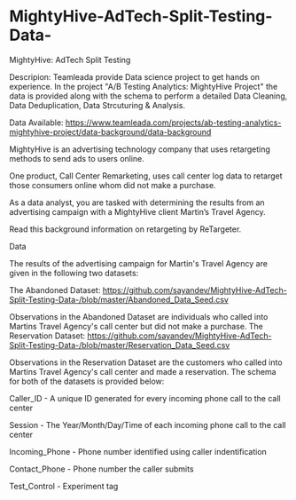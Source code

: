 # MightyHive-AdTech-Split-Testing-Data-
MightyHive: AdTech Split Testing

Descripion: Teamleada provide Data science project to get hands on experience. In the project "A/B Testing Analytics: MightyHive Project" the data is provided along with the schema to perform a detailed Data Cleaning, Data Deduplication, Data Strcuturing & Analysis.

Data Available: https://www.teamleada.com/projects/ab-testing-analytics-mightyhive-project/data-background/data-background


MightyHive is an advertising technology company that uses retargeting methods to send ads to users online.

One product, Call Center Remarketing, uses call center log data to retarget those consumers online whom did not make a purchase.

As a data analyst, you are tasked with determining the results from an advertising campaign with a MightyHive client Martin’s Travel Agency.

Read this background information on retargeting by ReTargeter.

Data

The results of the advertising campaign for Martin's Travel Agency are given in the following two datasets:

The Abandoned Dataset: https://github.com/sayandev/MightyHive-AdTech-Split-Testing-Data-/blob/master/Abandoned_Data_Seed.csv

Observations in the Abandoned Dataset are individuals who called into Martins Travel Agency's call center but did not make a purchase.
The Reservation Dataset: https://github.com/sayandev/MightyHive-AdTech-Split-Testing-Data-/blob/master/Reservation_Data_Seed.csv

Observations in the Reservation Dataset are the customers who called into Martins Travel Agency's call center and made a reservation.
The schema for both of the datasets is provided below:

Caller_ID - A unique ID generated for every incoming phone call to the call center

Session - The Year/Month/Day/Time of each incoming phone call to the call center

Incoming_Phone - Phone number identified using caller indentification

Contact_Phone - Phone number the caller submits

Test_Control - Experiment tag
